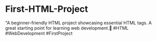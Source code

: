 # First-HTML-Project
"A beginner-friendly HTML project showcasing essential HTML tags. A great starting point for learning web development.🚀 #HTML #WebDevelopment #FirstProject
